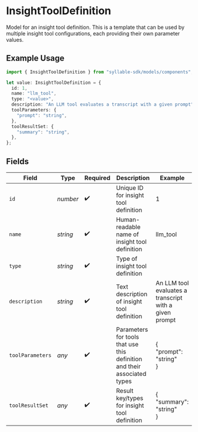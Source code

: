 # InsightToolDefinition

Model for an insight tool definition. This is a template that can be used by multiple insight
tool configurations, each providing their own parameter values.

## Example Usage

```typescript
import { InsightToolDefinition } from "syllable-sdk/models/components";

let value: InsightToolDefinition = {
  id: 1,
  name: "llm_tool",
  type: "<value>",
  description: "An LLM tool evaluates a transcript with a given prompt",
  toolParameters: {
    "prompt": "string",
  },
  toolResultSet: {
    "summary": "string",
  },
};
```

## Fields

| Field                                                                    | Type                                                                     | Required                                                                 | Description                                                              | Example                                                                  |
| ------------------------------------------------------------------------ | ------------------------------------------------------------------------ | ------------------------------------------------------------------------ | ------------------------------------------------------------------------ | ------------------------------------------------------------------------ |
| `id`                                                                     | *number*                                                                 | :heavy_check_mark:                                                       | Unique ID for insight tool definition                                    | 1                                                                        |
| `name`                                                                   | *string*                                                                 | :heavy_check_mark:                                                       | Human-readable name of insight tool definition                           | llm_tool                                                                 |
| `type`                                                                   | *string*                                                                 | :heavy_check_mark:                                                       | Type of insight tool definition                                          |                                                                          |
| `description`                                                            | *string*                                                                 | :heavy_check_mark:                                                       | Text description of insight tool definition                              | An LLM tool evaluates a transcript with a given prompt                   |
| `toolParameters`                                                         | *any*                                                                    | :heavy_check_mark:                                                       | Parameters for tools that use this definition and their associated types | {<br/>"prompt": "string"<br/>}                                           |
| `toolResultSet`                                                          | *any*                                                                    | :heavy_check_mark:                                                       | Result key/types for insight tool definition                             | {<br/>"summary": "string"<br/>}                                          |
